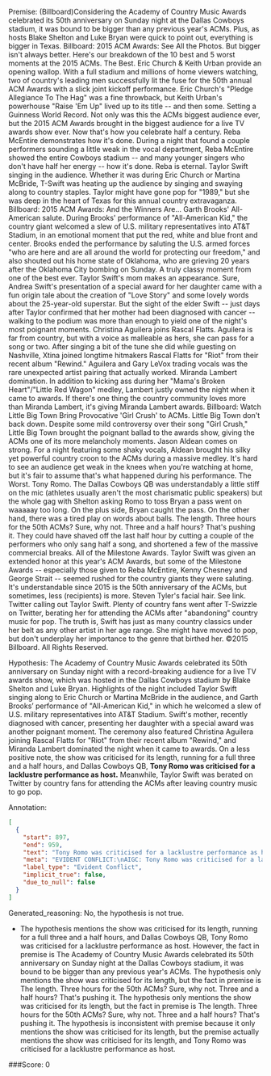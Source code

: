 
Premise:
(Billboard)Considering the Academy of Country Music Awards celebrated its 50th anniversary on Sunday night at the Dallas Cowboys stadium, it was bound to be bigger than any previous year's ACMs. Plus, as hosts Blake Shelton and Luke Bryan were quick to point out, everything is bigger in Texas. Billboard: 2015 ACM Awards: See All the Photos. But bigger isn't always better. Here's our breakdown of the 10 best and 5 worst moments at the 2015 ACMs. The Best. Eric Church & Keith Urban provide an opening wallop. With a full stadium and millions of home viewers watching, two of country's leading men successfully lit the fuse for the 50th annual ACM Awards with a slick joint kickoff performance. Eric Church's "Pledge Allegiance To The Hag" was a fine throwback, but Keith Urban's powerhouse "Raise 'Em Up" lived up to its title -- and then some. Setting a Guinness World Record. Not only was this the ACMs biggest audience ever, but the 2015 ACM Awards brought in the biggest audience for a live TV awards show ever. Now that's how you celebrate half a century. Reba McEntire demonstrates how it's done. During a night that found a couple performers sounding a little weak in the vocal department, Reba McEntire showed the entire Cowboys stadium -- and many younger singers who don't have half her energy -- how it's done. Reba is eternal. Taylor Swift singing in the audience. Whether it was during Eric Church or Martina McBride, T-Swift was heating up the audience by singing and swaying along to country staples. Taylor might have gone pop for "1989," but she was deep in the heart of Texas for this annual country extravaganza. Billboard: 2015 ACM Awards: And the Winners Are... Garth Brooks' All-American salute. During Brooks' performance of "All-American Kid," the country giant welcomed a slew of U.S. military representatives into AT&T Stadium, in an emotional moment that put the red, white and blue front and center. Brooks ended the performance by saluting the U.S. armed forces "who are here and are all around the world for protecting our freedom," and also shouted out his home state of Oklahoma, who are grieving 20 years after the Oklahoma City bombing on Sunday. A truly classy moment from one of the best ever. Taylor Swift's mom makes an appearance. Sure, Andrea Swift's presentation of a special award for her daughter came with a fun origin tale about the creation of "Love Story" and some lovely words about the 25-year-old superstar. But the sight of the elder Swift -- just days after Taylor confirmed that her mother had been diagnosed with cancer -- walking to the podium was more than enough to yield one of the night's most poignant moments. Christina Aguilera joins Rascal Flatts. Aguilera is far from country, but with a voice as malleable as hers, she can pass for a song or two. After singing a bit of the tune she did while guesting on Nashville, Xtina joined longtime hitmakers Rascal Flatts for "Riot" from their recent album "Rewind." Aguilera and Gary LeVox trading vocals was the rare unexpected artist pairing that actually worked. Miranda Lambert domination. In addition to kicking ass during her "Mama's Broken Heart"/"Little Red Wagon" medley, Lambert justly owned the night when it came to awards. If there's one thing the country community loves more than Miranda Lambert, it's giving Miranda Lambert awards. Billboard: Watch Little Big Town Bring Provocative 'Girl Crush' to ACMs. Little Big Town don't back down. Despite some mild controversy over their song "Girl Crush," Little Big Town brought the poignant ballad to the awards show, giving the ACMs one of its more melancholy moments. Jason Aldean comes on strong. For a night featuring some shaky vocals, Aldean brought his silky yet powerful country croon to the ACMs during a massive medley. It's hard to see an audience get weak in the knees when you're watching at home, but it's fair to assume that's what happened during his performance. The Worst. Tony Romo. The Dallas Cowboys QB was understandably a little stiff on the mic (athletes usually aren't the most charismatic public speakers) but the whole gag with Shelton asking Romo to toss Bryan a pass went on waaaaay too long. On the plus side, Bryan caught the pass. On the other hand, there was a tired play on words about balls. The length. Three hours for the 50th ACMs? Sure, why not. Three and a half hours? That's pushing it. They could have shaved off the last half hour by cutting a couple of the performers who only sang half a song, and shortened a few of the massive commercial breaks. All of the Milestone Awards. Taylor Swift was given an extended honor at this year's ACM Awards, but some of the Milestone Awards -- especially those given to Reba McEntire, Kenny Chesney and George Strait -- seemed rushed for the country giants they were saluting. It's understandable since 2015 is the 50th anniversary of the ACMs, but sometimes, less (recipients) is more. Steven Tyler's facial hair. See link. Twitter calling out Taylor Swift. Plenty of country fans went after T-Swizzle on Twitter, berating her for attending the ACMs after "abandoning" country music for pop. The truth is, Swift has just as many country classics under her belt as any other artist in her age range. She might have moved to pop, but don't underplay her importance to the genre that birthed her. ©2015 Billboard. All Rights Reserved.


Hypothesis:
The Academy of Country Music Awards celebrated its 50th anniversary on Sunday night with a record-breaking audience for a live TV awards show, which was hosted in the Dallas Cowboys stadium by Blake Shelton and Luke Bryan. Highlights of the night included Taylor Swift singing along to Eric Church or Martina McBride in the audience, and Garth Brooks’ performance of "All-American Kid," in which he welcomed a slew of U.S. military representatives into AT&T Stadium. Swift's mother, recently diagnosed with cancer, presenting her daughter with a special award was another poignant moment. The ceremony also featured Christina Aguilera joining Rascal Flatts for "Riot" from their recent album "Rewind," and Miranda Lambert dominated the night when it came to awards. On a less positive note, the show was criticised for its length, running for a full three and a half hours, and Dallas Cowboys QB, **Tony Romo was criticised for a lacklustre performance as host.** Meanwhile, Taylor Swift was berated on Twitter by country fans for attending the ACMs after leaving country music to go pop.

Annotation:
```json
[
  {
    "start": 897,
    "end": 959,
    "text": "Tony Romo was criticised for a lacklustre performance as host.",
    "meta": "EVIDENT CONFLICT:\nAIGC: Tony Romo was criticised for a lacklustre performance as \"host\"\nOriginal: The hosts are Blake Shelton and Luke Bryan. Also, Romo was a guest in a gag, not a host.",
    "label_type": "Evident Conflict",
    "implicit_true": false,
    "due_to_null": false
  }
]
```

Generated_reasoning:
No, the hypothesis is not true. 
- The hypothesis mentions the show was criticised for its length, running for a full three and a half hours, and Dallas Cowboys QB, Tony Romo was criticised for a lacklustre performance as host. However, the fact in premise is The Academy of Country Music Awards celebrated its 50th anniversary on Sunday night at the Dallas Cowboys stadium, it was bound to be bigger than any previous year's ACMs. The hypothesis only mentions the show was criticised for its length, but the fact in premise is The length. Three hours for the 50th ACMs? Sure, why not. Three and a half hours? That's pushing it. The hypothesis only mentions the show was criticised for its length, but the fact in premise is The length. Three hours for the 50th ACMs? Sure, why not. Three and a half hours? That's pushing it. The hypothesis is inconsistent with premise because it only mentions the show was criticised for its length, but the premise actually mentions the show was criticised for its length, and Tony Romo was criticised for a lacklustre performance as host.

###Score:
0
